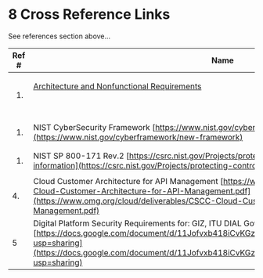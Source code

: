 # 8 Cross Reference Links

See references section above...

| **Ref #**              | **Name**                                                                                                                                                                                                                                                                   | **Author**                              | **Date**     | **Version** |
| ---------------------- | -------------------------------------------------------------------------------------------------------------------------------------------------------------------------------------------------------------------------------------------------------------------------- | --------------------------------------- | ------------ | ----------- |
| <ol><li><br></li></ol> | <p><a href="https://docs.egovstack.net/v1.1.0/Architecture_and_NonFunctional_Requirements_v1.1.0.pdf">Architecture and Nonfunctional Requirements</a></p><p><br></p>                                                                                                       | ITU, GIZ, DIAL                          | Mar o9, 2022 | 1.1.0       |
| <ol><li><br></li></ol> | NIST CyberSecurity Framework [https://www.nist.gov/cyberframework/new-framework](https://www.nist.gov/cyberframework/new-framework)                                                                                                                                        | NIST                                    | Feb 15, 2018 | 1.1.0       |
| <ol><li><br></li></ol> | NIST SP 800-171 Rev.2 [https://csrc.nist.gov/Projects/protecting-controlled-unclassified-information](https://csrc.nist.gov/Projects/protecting-controlled-unclassified-information)                                                                                       | NIST                                    | Apr 20,2021  | 2.0         |
| 4.                     | Cloud Customer Architecture for API Management [https://www.omg.org/cloud/deliverables/CSCC-Cloud-Customer-Architecture-for-API-Management.pdf](https://www.omg.org/cloud/deliverables/CSCC-Cloud-Customer-Architecture-for-API-Management.pdf)                            | OMG (Cloud Management Customer Council) | <p><br></p>  | 1.0         |
| 5                      | Digital Platform Security Requirements for: GIZ, ITU DIAL GovStack [https://docs.google.com/document/d/11Jofvxb418iCvKGzCJuOAvSUFF2eMGowJkn5ooe\_k6Y/edit?usp=sharing](https://docs.google.com/document/d/11Jofvxb418iCvKGzCJuOAvSUFF2eMGowJkn5ooe\_k6Y/edit?usp=sharing)  | ITU, GIZ, DIAL                          | May 9, 2021  | 1.0         |
